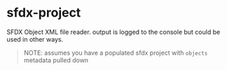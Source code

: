 # sfdx-project

SFDX Object XML file reader. output is logged to the console but could be used in other ways.

> NOTE: assumes you have a populated sfdx project with `objects` metadata pulled down